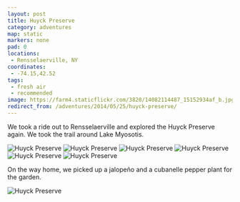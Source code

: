 ```yaml
---
layout: post
title: Huyck Preserve
category: adventures
map: static
markers: none
pad: 0
locations:
 - Rensselaerville, NY
coordinates:
 - -74.15,42.52
tags:
 - fresh air
 - recommended
image: https://farm4.staticflickr.com/3820/14082114487_15152934af_b.jpg
redirect_from: /adventures/2014/05/25/huyck-preserve/
---
```



We took a ride out to Rensselaerville and explored the Huyck Preserve again. We took the trail around Lake Myosotis.

<div class="photos">

<img src="https://farm4.staticflickr.com/3704/14288843703_9fb360f546_b.jpg" class="img-half" alt="Huyck Preserve">

<img src="https://farm4.staticflickr.com/3711/14082116857_edea25d486_b.jpg" class="img-half" alt="Huyck Preserve">

<img src="https://farm4.staticflickr.com/3783/14268671435_e229b256e1_b.jpg" alt="Huyck Preserve">

<img src="https://farm4.staticflickr.com/3698/14266585332_79afc1ec2e_b.jpg" class="img-half" alt="Huyck Preserve">

<img src="https://farm4.staticflickr.com/3758/14082127157_c1809b8246_b.jpg" class="img-half" alt="Huyck Preserve">

<img src="https://farm4.staticflickr.com/3820/14082114487_c465c78ce5_h.jpg" class="pop-out" alt="Huyck Preserve">
</div>

On the way home, we picked up a jalope&ntilde;o and a cubanelle pepper plant for the garden.

<div class="photos">

<img src="https://farm4.staticflickr.com/3734/14082126427_058eefa637_b.jpg" alt="Huyck Preserve">
</div>

